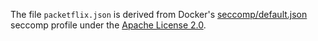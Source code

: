 The file `packetflix.json` is derived from Docker's
[seccomp/default.json](https://github.com/moby/moby/blob/master/profiles/seccomp/default.json)
seccomp profile under the [Apache License
2.0](https://github.com/moby/moby/blob/master/LICENSE).